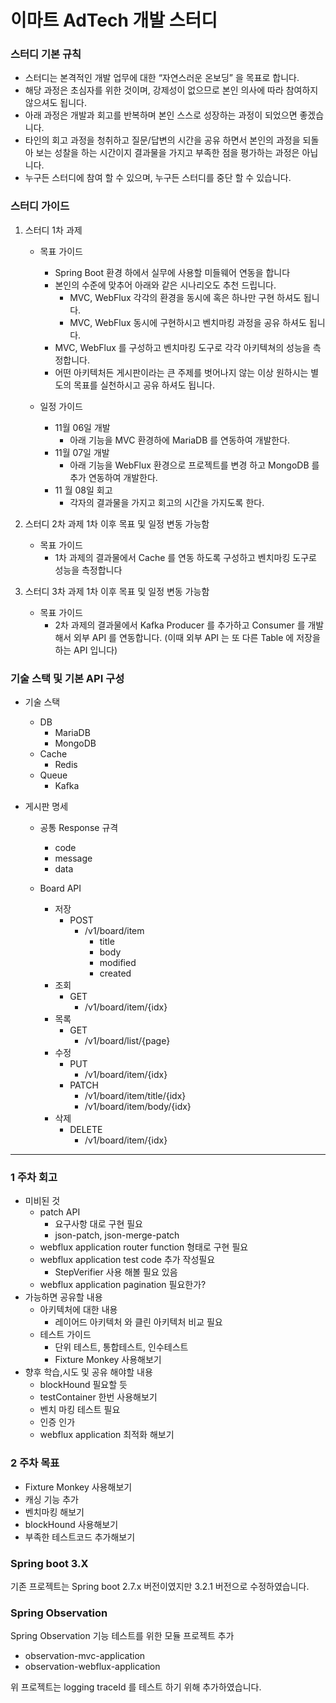 # 이마트 AdTech 개발 스터디

### 스터디 기본 규칙
   * 스터디는 본격적인 개발 업무에 대한 “자연스러운 온보딩” 을 목표로 합니다.
   * 해당 과정은 초심자를 위한 것이며, 강제성이 없으므로 본인 의사에 따라 참여하지 않으셔도 됩니다.
   * 아래 과정은 개발과 회고를 반복하며 본인 스스로 성장하는 과정이 되었으면 좋겠습니다.
   * 타인의 회고 과정을 청취하고 질문/답변의 시간을 공유 하면서 본인의 과정을 되돌아 보는 성찰을 하는 시간이지 결과물을 가지고 부족한 점을 평가하는 과정은 아닙니다.
   * 누구든 스터디에 참여 할 수 있으며, 누구든 스터디를 중단 할 수 있습니다.

### 스터디 가이드

1. 스터디 1차 과제

   * 목표 가이드
     * Spring Boot 환경 하에서 실무에 사용할 미들웨어 연동을 합니다
     * 본인의 수준에 맞추어 아래와 같은 시나리오도 추천 드립니다.
       * MVC, WebFlux 각각의 환경을 동시에 혹은 하나만 구현 하셔도 됩니다.
       * MVC, WebFlux 동시에 구현하시고 벤치마킹 과정을 공유 하셔도 됩니다.
     * MVC, WebFlux 를 구성하고 벤치마킹 도구로 각각 아키텍쳐의 성능을 측정합니다.
     * 어떤 아키텍처든 게시판이라는 큰 주제를 벗어나지 않는 이상 원하시는 별도의 목표를 실천하시고 공유 하셔도 됩니다.
     
   * 일정 가이드 
     * 11월 06일 개발
       * 아래 기능을 MVC 환경하에 MariaDB 를 연동하여 개발한다.
     * 11월 07일 개발
       * 아래 기능을 WebFlux 환경으로 프로젝트를 변경 하고 MongoDB 를 추가 연동하여 개발한다.
     * 11 월 08일 회고
       * 각자의 결과물을 가지고 회고의 시간을 가지도록 한다.

2. 스터디 2차 과제
  1차 이후 목표 및 일정 변동 가능함

   * 목표 가이드
     * 1차 과제의 결과물에서 Cache 를 연동 하도록 구성하고 벤치마킹 도구로 성능을 측정합니다

3. 스터디 3차 과제
  1차 이후 목표 및 일정 변동 가능함

   * 목표 가이드
     * 2차 과제의 결과물에서 Kafka Producer 를 추가하고 Consumer 를 개발해서 외부 API 를 연동합니다. (이때 외부 API 는 또 다른 Table 에 저장을 하는 API 입니다)

### 기술 스택 및 기본 API 구성

* 기술 스택
  * DB
    * MariaDB
    * MongoDB
  * Cache
    * Redis
  * Queue
    * Kafka


* 게시판 명세
  * 공통 Response 규격
    * code
    * message
    * data

  * Board API
    * 저장
      * POST
        * /v1/board/item
            * title
            * body
            * modified
            * created
    * 조회
      * GET
        * /v1/board/item/{idx}
    * 목록
      * GET
        * /v1/board/list/{page}
    * 수정
      * PUT
        * /v1/board/item/{idx}
      * PATCH
        * /v1/board/item/title/{idx}
        * /v1/board/item/body/{idx}
    * 삭제
      * DELETE
        * /v1/board/item/{idx}

---

### 1 주차 회고

* 미비된 것
  * patch API
    * 요구사항 대로 구현 필요
    * json-patch, json-merge-patch 
  * webflux application router function 형태로 구현 필요
  * webflux application test code 추가 작성필요
    * StepVerifier 사용 해볼 필요 있음
  * webflux application pagination 필요한가?
* 가능하면 공유할 내용
  * 아키텍처에 대한 내용
    * 레이어드 아키텍처 와 클린 아키텍처 비교 필요
  * 테스트 가이드
    * 단위 테스트, 통합테스트, 인수테스트
    * Fixture Monkey 사용해보기
* 향후 학습,시도 및 공유 해야할 내용
  * blockHound 필요할 듯
  * testContainer 한번 사용해보기
  * 벤치 마킹 테스트 필요
  * 인증 인가
  * webflux application 최적화 해보기

### 2 주차 목표

* Fixture Monkey 사용해보기
* 캐싱 기능 추가
* 벤치마킹 해보기
* blockHound 사용해보기
* 부족한 테스트코드 추가해보기 

### Spring boot 3.X

기존 프로젝트는 Spring boot 2.7.x 버전이였지만 3.2.1 버전으로 수정하였습니다.

### Spring Observation

Spring Observation 기능 테스트를 위한 모듈 프로젝트 추가

* observation-mvc-application
* observation-webflux-application

위 프로젝트는 logging traceId 를 테스트 하기 위해 추가하였습니다.
